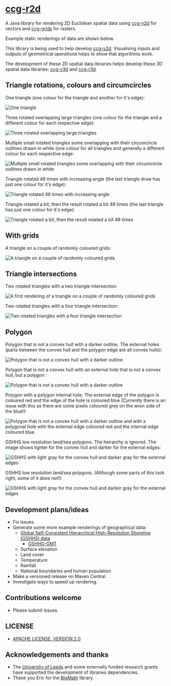 # [ccg-r2d](https://github.com/agdturner/ccg-r2d)
A Java library for rendering 2D Euclidean spatial data using [ccg-v2d](https://github.com/agdturner/ccg-v2d) for vectors and [ccg-grids](https://github.com/agdturner/ccg-grids) for rasters.

Example static renderings of data are shown below.

This library is being used to help develop [ccg-v2d](https://github.com/agdturner/ccg-v2d). Visualising inputs and outputs of geometrical operationa helps to show that algorithms work.

The development of these 2D spatial data libraries helps develop these 3D spatial data libraries: [ccg-v3d](https://github.com/agdturner/ccg-v3d) and [ccg-r3d](https://github.com/agdturner/ccg-r3d).

## Triangle rotations, colours and circumcircles

One triangle (one colour for the triangle and another for it's edge):

<img alt="One triangle" src="data/output/test/test0.png" />

Three rotated overlapping large triangles (one colour for the triangle and a different colour for each respective edge):

<img alt="Three rotated overlapping large triangles" src="data/output/test/test1.png" />

Multiple small rotated triangles some overlapping with their circumcircle outlines drawn in white (one colour for all triangles and generally a different colour for each respective edge:

<img alt="Multiple small rotated triangles some overlapping with their circumcircle outlines drawn in white" src="data/output/test/test2.png" />

Triangle rotated 48 times with increasing angle (the last triangle draw has just one colour for it's edge):

<img alt="Triangle rotated 48 times with increasing angle" src="data/output/test/test3.png" />

Triangle rotated a bit, then the result rotated a bit 48 times (the last triangle has just one colour for it's edge):

<img alt="Triangle rotated a bit, then the result rotated a bit 48 times" src="data/output/test/test4.png" />

## With grids

A triangle on a couple of randomly coloured grids:

<img alt="A triangle on a couple of randomly coloured grids" src="data/output/test/test0_grid.png" />

## Triangle intersections

Two rotated triangles with a two triangle intersection:

<img alt="A first rendering of a triangle on a couple of randomly coloured grids" src="data/output/test/test6.png" />

Two rotated triangles with a four triangle intersection:

<img alt="Two rotated triangles with a four triangle intersection" src="data/output/test/test7.png" />

## Polygon

Polygon that is not a convex hull with a darker outline. The external holes (parts between the convex hull and the polygon edge are all convex hulls):

<img alt="Polygon that is not a convex hull with a darker outline" src="data/output/test/test_polygons0.png" />

Polygon that is not a convex hull with an external hole that is not a convex hull, but a polygon:

<img alt="Polygon that is not a convex hull with a darker outline" src="data/output/test/test_polygons1.png" />

Polygon with a polygon internal hole. The external edge of the polygon is coloured red and the edge of the hole is coloured blue (Currently there is an issue with this as there are some pixels coloured grey on the wron side of the blue!):

<img alt="Polygon that is not a convex hull with a darker outline and with a polygonal hole with the external edge coloured red and the internal edge coloured blue" src="data/output/test/test_polygons2.png" />

GSHHS low resolution land/sea polygons. The heirarchy is ignored. The image shows lighter for the convex hull and darker for the external edges:

<img alt="GSHHS with light gray for the convex hull and darker gray for the external edges" src="data/output/test/test_polygons3_ch.png" />

GSHHS low resolution land/sea polygons. (Although some parts of this look right, some of it does not!):

<img alt="GSHHS with light gray for the convex hull and darker gray for the external edges" src="data/output/test/test_polygons3.png" />

## Development plans/ideas
- Fix issues.
- Generate some more example renderings of geographical data:
  - [Global Self-Consistent Hierarchical High-Resolution Shoreline (GSHHS) data](https://www.ngdc.noaa.gov/mgg/shorelines/data/gshhg/latest/)
    - [GSHHG-GMT](https://github.com/GenericMappingTools/gshhg-gmt)
  - Surface elevation
  - Land cover
  - Temperature
  - Rainfall
  - National boundaries and human population
- Make a versioned release on Maven Central.
- Investigate ways to speed up rendering.

## Contributions welcome
- Please submit issues.

## LICENSE
- [APACHE LICENSE, VERSION 2.0](https://www.apache.org/licenses/LICENSE-2.0)

## Acknowledgements and thanks
- The [University of Leeds](http://www.leeds.ac.uk) and some externally funded research grants have supported the development of libraries dependencies.
- Thank you Eric for the [BigMath](https://github.com/eobermuhlner/big-math) library.
